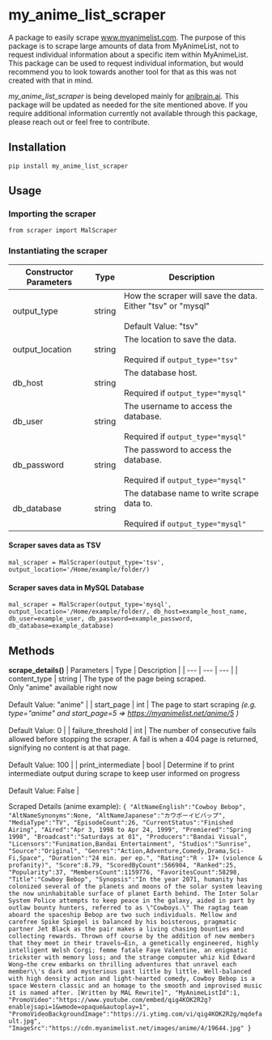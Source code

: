 # my_anime_list_scraper
A package to easily scrape www.myanimelist.com. The purpose of this package is to scrape large amounts of data from MyAnimeList, not to request individual information about a specific item within MyAnimeList. This package can be used to request individual information, but would recommend you to look towards another tool for that as this was not created with that in mind. 

*my_anime_list_scraper* is being developed mainly for [anibrain.ai](anibrain.ai). This package will be updated as needed for the site mentioned above. If you require additional information currently not available through this package, please reach out or feel free to contribute.

## Installation
`pip install my_anime_list_scraper`

## Usage
### Importing the scraper
`from scraper import MalScraper`

### Instantiating the scraper
| Constructor Parameters | Type | Description |
| --- | --- | --- |
| output_type | string | How the scraper will save the data. Either "tsv" or "mysql" <br/><br/> Default Value: "tsv" |
| output_location | string | The location to save the data. <br/><br/> Required if `output_type="tsv"` |
| db_host | string | The database host. <br/><br/> Required if `output_type="mysql"` |
| db_user | string | The username to access the database. <br/><br/> Required if `output_type="mysql"` |
| db_password | string | The password to access the database. <br/><br/> Required if `output_type="mysql"` |
| db_database | string | The database name to write scrape data to. <br/><br/> Required if `output_type="mysql"` |

#### Scraper saves data as TSV
`mal_scraper = MalScraper(output_type='tsv', output_location='/Home/example/folder/)`

#### Scraper saves data in MySQL Database
`mal_scraper = MalScraper(output_type='mysql', output_location='/Home/example/folder/, db_host=example_host_name, db_user=example_user, db_password=example_password, db_database=example_database)`

## Methods
**scrape_details()**
| Parameters | Type | Description |
| --- | --- | --- |
| content_type | string | The type of the page being scraped. <br/> Only "anime" available right now <br/><br/> Default Value: "anime" |
| start_page | int | The page to start scraping *(e.g. type="anime" and start_page=5 => https://myanimelist.net/anime/5 )* <br/><br/> Default Value: 0 |
| failure_threshold | int | The number of consecutive fails allowed before stopping the scraper. A fail is when a 404 page is returned, signifying no content is at that page. <br/><br/> Default Value: 100 |
| print_intermediate | bool | Determine if to print intermediate output during scrape to keep user informed on progress <br/><br/> Default Value: False |

Scraped Details (anime example):
`{
   "AltNameEnglish":"Cowboy Bebop",
   "AltNameSynonyms":None,
   "AltNameJapanese":"カウボーイビバップ",
   "MediaType":"TV",
   "EpisodeCount":26,
   "CurrentStatus":"Finished Airing",
   "Aired":"Apr 3, 1998 to Apr 24, 1999",
   "Premiered":"Spring 1998",
   "Broadcast":"Saturdays at 01",
   "Producers":"Bandai Visual",
   "Licensors":"Funimation,Bandai Entertainment",
   "Studios":"Sunrise",
   "Source":"Original",
   "Genres":"Action,Adventure,Comedy,Drama,Sci-Fi,Space",
   "Duration":"24 min. per ep.",
   "Rating":"R - 17+ (violence & profanity)",
   "Score":8.79,
   "ScoredByCount":566904,
   "Ranked":25,
   "Popularity":37,
   "MembersCount":1159776,
   "FavoritesCount":58298,
   "Title":"Cowboy Bebop",
   "Synopsis":"In the year 2071, humanity has colonized several of the planets and moons of the solar system leaving the now uninhabitable surface of planet Earth behind. The Inter Solar System Police attempts to keep peace in the galaxy, aided in part by outlaw bounty hunters, referred to as \"Cowboys.\" The ragtag team aboard the spaceship Bebop are two such individuals. Mellow and carefree Spike Spiegel is balanced by his boisterous, pragmatic partner Jet Black as the pair makes a living chasing bounties and collecting rewards. Thrown off course by the addition of new members that they meet in their travels—Ein, a genetically engineered, highly intelligent Welsh Corgi; femme fatale Faye Valentine, an enigmatic trickster with memory loss; and the strange computer whiz kid Edward Wong—the crew embarks on thrilling adventures that unravel each member\\'s dark and mysterious past little by little. Well-balanced with high density action and light-hearted comedy, Cowboy Bebop is a space Western classic and an homage to the smooth and improvised music it is named after. [Written by MAL Rewrite]",
   "MyAnimeListId":1,
   "PromoVideo":"https://www.youtube.com/embed/qig4KOK2R2g?enablejsapi=1&wmode=opaque&autoplay=1",
   "PromoVideoBackgroundImage":"https://i.ytimg.com/vi/qig4KOK2R2g/mqdefault.jpg",
   "ImageSrc":"https://cdn.myanimelist.net/images/anime/4/19644.jpg"
}`

